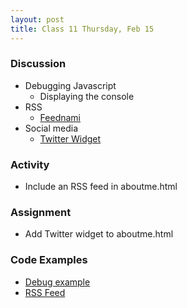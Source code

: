 ```yaml
---
layout: post
title: Class 11 Thursday, Feb 15
---
```


### Discussion

* Debugging Javascript
  * Displaying the console
* RSS
  * [Feednami](https://www.feednami.com/)
* Social media
  * [Twitter Widget](https://twitter.com/settings/widgets)

### Activity

* Include an RSS feed in aboutme.html

### Assignment

* Add Twitter widget to aboutme.html

### Code Examples

* [Debug example](https://uaappclass-rwisner.c9users.io/debug.html)
* [RSS Feed](https://uaappclass-rwisner.c9users.io/rss.html)
